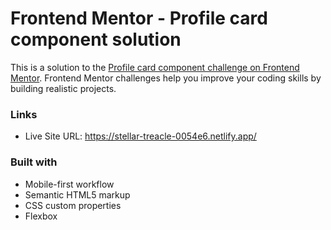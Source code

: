 # Frontend Mentor - Profile card component solution

This is a solution to the [Profile card component challenge on Frontend Mentor](https://www.frontendmentor.io/challenges/profile-card-component-cfArpWshJ). Frontend Mentor challenges help you improve your coding skills by building realistic projects. 



### Links

- Live Site URL: https://stellar-treacle-0054e6.netlify.app/


### Built with

- Mobile-first workflow
- Semantic HTML5 markup
- CSS custom properties
- Flexbox
